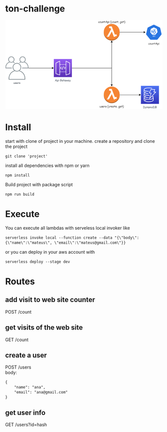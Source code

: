 # ton-challenge

![diagram](./images/diagram-aws.png)

# Install

start with clone of project in your machine.
create a repository and clone the project

```
git clone 'project'
```

install all dependencies with npm or yarn
```
npm install
```
Build project with package script
```
npm run build
```
# Execute
You can execute all lambdas with serveless local invoker like 
```
serverless invoke local --function create --data "{\"body\":{\"name\":\"mateus\", \"email\":\"mateus@gmail.com\"}}
```
or you can deploy in your aws account with 
```
serverless deploy --stage dev
```

# Routes
## add visit to web site counter
POST /count
## get visits of the web site 
GET /count
## create a user 
POST /users
<br>body: 
```
{
    "name": "ana",
    "email": "ana@gmail.com"
}
```
## get user info
GET /users?id=hash
